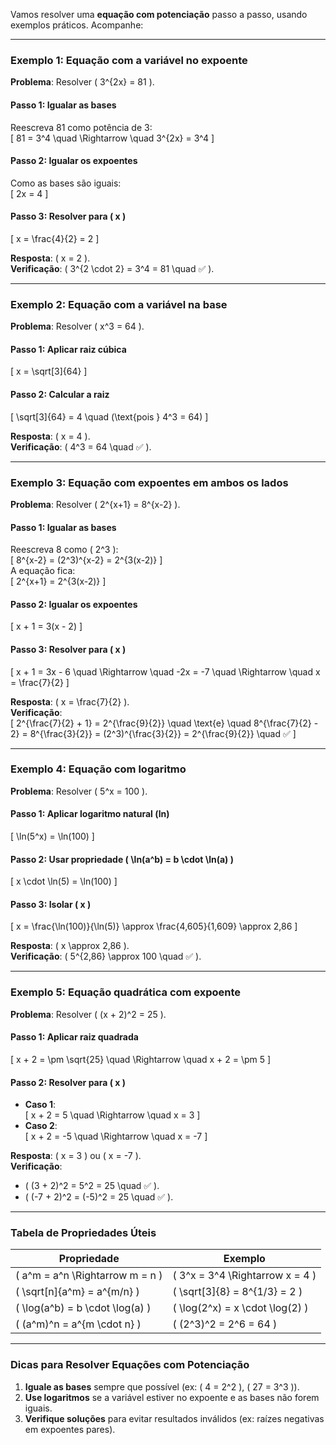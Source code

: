Vamos resolver uma **equação com potenciação** passo a passo, usando exemplos práticos. Acompanhe:

---

### **Exemplo 1: Equação com a variável no expoente**  
**Problema**: Resolver \( 3^{2x} = 81 \).  

#### **Passo 1: Igualar as bases**  
Reescreva 81 como potência de 3:  
\[
81 = 3^4 \quad \Rightarrow \quad 3^{2x} = 3^4
\]

#### **Passo 2: Igualar os expoentes**  
Como as bases são iguais:  
\[
2x = 4
\]

#### **Passo 3: Resolver para \( x \)**  
\[
x = \frac{4}{2} = 2
\]

**Resposta**: \( x = 2 \).  
**Verificação**: \( 3^{2 \cdot 2} = 3^4 = 81 \quad ✅ \).

---

### **Exemplo 2: Equação com a variável na base**  
**Problema**: Resolver \( x^3 = 64 \).  

#### **Passo 1: Aplicar raiz cúbica**  
\[
x = \sqrt[3]{64}
\]

#### **Passo 2: Calcular a raiz**  
\[
\sqrt[3]{64} = 4 \quad (\text{pois } 4^3 = 64)
\]

**Resposta**: \( x = 4 \).  
**Verificação**: \( 4^3 = 64 \quad ✅ \).

---

### **Exemplo 3: Equação com expoentes em ambos os lados**  
**Problema**: Resolver \( 2^{x+1} = 8^{x-2} \).  

#### **Passo 1: Igualar as bases**  
Reescreva 8 como \( 2^3 \):  
\[
8^{x-2} = (2^3)^{x-2} = 2^{3(x-2)}
\]  
A equação fica:  
\[
2^{x+1} = 2^{3(x-2)}
\]

#### **Passo 2: Igualar os expoentes**  
\[
x + 1 = 3(x - 2)
\]

#### **Passo 3: Resolver para \( x \)**  
\[
x + 1 = 3x - 6 \quad \Rightarrow \quad -2x = -7 \quad \Rightarrow \quad x = \frac{7}{2}
\]

**Resposta**: \( x = \frac{7}{2} \).  
**Verificação**:  
\[
2^{\frac{7}{2} + 1} = 2^{\frac{9}{2}} \quad \text{e} \quad 8^{\frac{7}{2} - 2} = 8^{\frac{3}{2}} = (2^3)^{\frac{3}{2}} = 2^{\frac{9}{2}} \quad ✅
\]

---

### **Exemplo 4: Equação com logaritmo**  
**Problema**: Resolver \( 5^x = 100 \).  

#### **Passo 1: Aplicar logaritmo natural (ln)**  
\[
\ln(5^x) = \ln(100)
\]

#### **Passo 2: Usar propriedade \( \ln(a^b) = b \cdot \ln(a) \)**  
\[
x \cdot \ln(5) = \ln(100)
\]

#### **Passo 3: Isolar \( x \)**  
\[
x = \frac{\ln(100)}{\ln(5)} \approx \frac{4,605}{1,609} \approx 2,86
\]

**Resposta**: \( x \approx 2,86 \).  
**Verificação**: \( 5^{2,86} \approx 100 \quad ✅ \).

---

### **Exemplo 5: Equação quadrática com expoente**  
**Problema**: Resolver \( (x + 2)^2 = 25 \).  

#### **Passo 1: Aplicar raiz quadrada**  
\[
x + 2 = \pm \sqrt{25} \quad \Rightarrow \quad x + 2 = \pm 5
\]

#### **Passo 2: Resolver para \( x \)**  
- **Caso 1**:  
  \[
  x + 2 = 5 \quad \Rightarrow \quad x = 3
  \]  
- **Caso 2**:  
  \[
  x + 2 = -5 \quad \Rightarrow \quad x = -7
  \]

**Resposta**: \( x = 3 \) ou \( x = -7 \).  
**Verificação**:  
- \( (3 + 2)^2 = 5^2 = 25 \quad ✅ \).  
- \( (-7 + 2)^2 = (-5)^2 = 25 \quad ✅ \).

---

### **Tabela de Propriedades Úteis**  
| **Propriedade**            | **Exemplo**                     |  
|----------------------------|----------------------------------|  
| \( a^m = a^n \Rightarrow m = n \) | \( 3^x = 3^4 \Rightarrow x = 4 \) |  
| \( \sqrt[n]{a^m} = a^{m/n} \) | \( \sqrt[3]{8} = 8^{1/3} = 2 \) |  
| \( \log(a^b) = b \cdot \log(a) \) | \( \log(2^x) = x \cdot \log(2) \) |  
| \( (a^m)^n = a^{m \cdot n} \) | \( (2^3)^2 = 2^6 = 64 \)         |  

---

### **Dicas para Resolver Equações com Potenciação**  
1. **Iguale as bases** sempre que possível (ex: \( 4 = 2^2 \), \( 27 = 3^3 \)).  
2. **Use logaritmos** se a variável estiver no expoente e as bases não forem iguais.  
3. **Verifique soluções** para evitar resultados inválidos (ex: raízes negativas em expoentes pares).  
